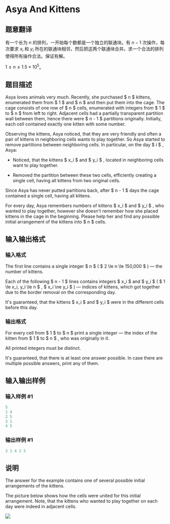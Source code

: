 # Asya And Kittens

## 题意翻译

有一个长为 $n$ 的排列，一开始每个数都是一个独立的联通块。有 $n-1$ 次操作，每次要求 $x_i$ 和 $y_i$ 所在的联通块相邻，然后把这两个联通块合并。求一个合法的排列使得所有操作合法。保证有解。

$1\le n\le 1.5\times 10^5$。

## 题目描述

Asya loves animals very much. Recently, she purchased $ n $ kittens, enumerated them from $ 1 $ and $ n $ and then put them into the cage. The cage consists of one row of $ n $ cells, enumerated with integers from $ 1 $ to $ n $ from left to right. Adjacent cells had a partially transparent partition wall between them, hence there were $ n - 1 $ partitions originally. Initially, each cell contained exactly one kitten with some number.

Observing the kittens, Asya noticed, that they are very friendly and often a pair of kittens in neighboring cells wants to play together. So Asya started to remove partitions between neighboring cells. In particular, on the day $ i $ , Asya:

- Noticed, that the kittens $ x_i $ and $ y_i $ , located in neighboring cells want to play together.

- Removed the partition between these two cells, efficiently creating a single cell, having all kittens from two original cells.

Since Asya has never putted partitions back, after $ n - 1 $ days the cage contained a single cell, having all kittens.

For every day, Asya remembers numbers of kittens $ x_i $ and $ y_i $ , who wanted to play together, however she doesn't remember how she placed kittens in the cage in the beginning. Please help her and find any possible initial arrangement of the kittens into $ n $ cells.

## 输入输出格式

### 输入格式

The first line contains a single integer $ n $ ( $ 2 \le n \le 150\,000 $ ) — the number of kittens.

Each of the following $ n - 1 $ lines contains integers $ x_i $ and $ y_i $ ( $ 1 \le x_i, y_i \le n $ , $ x_i \ne y_i $ ) — indices of kittens, which got together due to the border removal on the corresponding day.

It's guaranteed, that the kittens $ x_i $ and $ y_i $ were in the different cells before this day.

### 输出格式

For every cell from $ 1 $ to $ n $ print a single integer — the index of the kitten from $ 1 $ to $ n $ , who was originally in it.

All printed integers must be distinct.

It's guaranteed, that there is at least one answer possible. In case there are multiple possible answers, print any of them.

## 输入输出样例

### 输入样例 #1

```cpp
5
1 4
2 5
3 1
4 5

```
### 输出样例 #1

```cpp
3 1 4 2 5

```
## 说明

The answer for the example contains one of several possible initial arrangements of the kittens.

The picture below shows how the cells were united for this initial arrangement. Note, that the kittens who wanted to play together on each day were indeed in adjacent cells.

![](https://cdn.luogu.com.cn/upload/vjudge_pic/CF1131F/0f66af3a5bf104383a10a56a67962cef2112dbf1.png)

